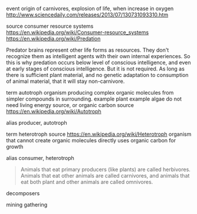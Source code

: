 
event origin of carnivores, explosion of life, when increase in oxygen
  http://www.sciencedaily.com/releases/2013/07/130731093310.htm

source consumer resource systems
  https://en.wikipedia.org/wiki/Consumer-resource_systems
  https://en.wikipedia.org/wiki/Predation

Predator brains represent other life forms as resources. They don't recognize them as intelligent agents with their own internal experiences. So this is why predation occurs below level of conscious intelligence, and even at early stages of conscious intelligence. But it is not required. As long as there is sufficient plant material, and no genetic adaptation to consumption of animal material, that it will stay non-carnivore.

term autotroph
  organism producing complex organic molecules from simpler compounds in surrounding.
  example plant
  example algae
  do not need living energy source, or organic carbon
  source https://en.wikipedia.org/wiki/Autotroph

alias producer, autotroph

term heterotroph
  source https://en.wikipedia.org/wiki/Heterotroph
  organism that cannot create organic molecules directly
  uses organic carbon for growth

alias consumer, heterotroph

> Animals that eat primary producers (like plants) are called herbivores. Animals that eat other animals are called carnivores, and animals that eat both plant and other animals are called omnivores.

decomposers

mining
gathering
